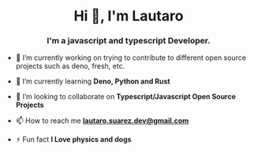 

<h1 align="center">Hi 👋, I'm Lautaro</h1>
<h3 align="center">I'm a javascript and typescript Developer.</h3>

- 🔭 I’m currently working on trying to contribute to different open source projects such as deno, fresh, etc.

- 🌱 I’m currently learning **Deno, Python and Rust**

- 👯 I’m looking to collaborate on **Typescript/Javascript Open Source Projects**

- 📫 How to reach me **lautaro.suarez.dev@gmail.com**

- ⚡ Fun fact **I Love physics and dogs**
